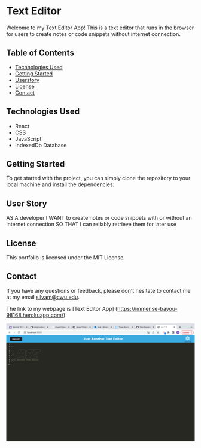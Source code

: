 # Text Editor

Welcome to my Text Editor App! This is a text editor that runs in the browser for users to create notes or code snippets without internet connection.

## Table of Contents
- [Technologies Used](#technologies-used)
- [Getting Started](#getting-started)
- [Userstory ](#user-story)
- [License](#license)
- [Contact](#contact)

## Technologies Used
- React
- CSS
- JavaScript
- IndexedDb Database


## Getting Started
To get started with the project, you can simply clone the repository to your local machine and install the dependencies:

## User Story
AS A developer
I WANT to create notes or code snippets with or without an internet connection
SO THAT I can reliably retrieve them for later use


## License
This portfolio is licensed under the MIT License. 

## Contact
If you have any questions or feedback, please don't hesitate to contact me at my email silvam@cwu.edu.

The link to my webpage is [Text Editor App] (https://immense-bayou-98168.herokuapp.com/)

![Text Editor App](/client/src/images/screenshot.png "My App Screenshot")

